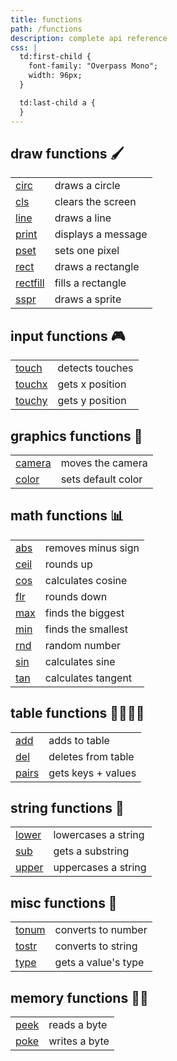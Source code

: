 ```yaml
---
title: functions
path: /functions
description: complete api reference
css: |
  td:first-child {
    font-family: "Overpass Mono";
    width: 96px;
  }

  td:last-child a {
  }
---
```


draw functions 🖌
-----------------

|            |                      |
|------------|----------------------|
| [circ]     | draws a circle       |
| [cls]      | clears the screen    |
| [line]     | draws a line         |
| [print]    | displays a message   |
| [pset]     | sets one pixel       |
| [rect]     | draws a rectangle    |
| [rectfill] | fills a rectangle    |
| [sspr]     | draws a sprite       |

[circ]: /functions/circ
[cls]: /functions/cls
[line]: /functions/line
[print]: /functions/print
[pset]: /functions/pset
[rect]: /functions/rect
[rectfill]: /functions/rectfill
[sspr]: /functions/sspr

input functions 🎮
------------------

|            |                      |
|------------|----------------------|
| [touch]    | detects touches      |
| [touchx]   | gets x position      |
| [touchy]   | gets y position      |

[touch]: /functions/touch
[touchx]: /functions/touchx
[touchy]: /functions/touchy

graphics functions 🎨
---------------------

|            |                      |
|------------|----------------------|
| [camera]   | moves the camera     |
| [color]    | sets default color   |

[camera]: /functions/camera
[color]: /functions/color

math functions 📊
-----------------

|            |                      |
|------------|----------------------|
| [abs]      | removes minus sign   |
| [ceil]     | rounds up            |
| [cos]      | calculates cosine    |
| [flr]      | rounds down          |
| [max]      | finds the biggest    |
| [min]      | finds the smallest   |
| [rnd]      | random number        |
| [sin]      | calculates sine      |
| [tan]      | calculates tangent   |

[abs]: /functions/abs
[ceil]: /functions/ceil
[cos]: /functions/cos
[flr]: /functions/flr
[max]: /functions/max
[min]: /functions/min
[rnd]: /functions/rnd
[sin]: /functions/sin
[tan]: /functions/tan

table functions 👩‍👩‍👧‍👧
------------------

|            |                      |
|------------|----------------------|
| [add]      | adds to table        |
| [del]      | deletes from table   |
| [pairs]    | gets keys + values   |

[add]: /functions/add
[del]: /functions/del
[pairs]: /functions/pairs

string functions 🧶
-------------------

|            |                      |
|------------|----------------------|
| [lower]    | lowercases a string  |
| [sub]      | gets a substring     |
| [upper]    | uppercases a string  |

[lower]: /functions/lower
[sub]: /functions/sub
[upper]: /functions/upper

misc functions 🧦
-----------------

|            |                      |
|------------|----------------------|
| [tonum]    | converts to number   |
| [tostr]    | converts to string   |
| [type]     | gets a value's type  |

[tonum]: /functions/tonum
[tostr]: /functions/tostr
[type]: /functions/type

memory functions 🧙‍♀️
--------------------

|            |                      |
|------------|----------------------|
| [peek]     | reads a byte         |
| [poke]     | writes a byte        |

[peek]: /functions/peek
[poke]: /functions/poke
